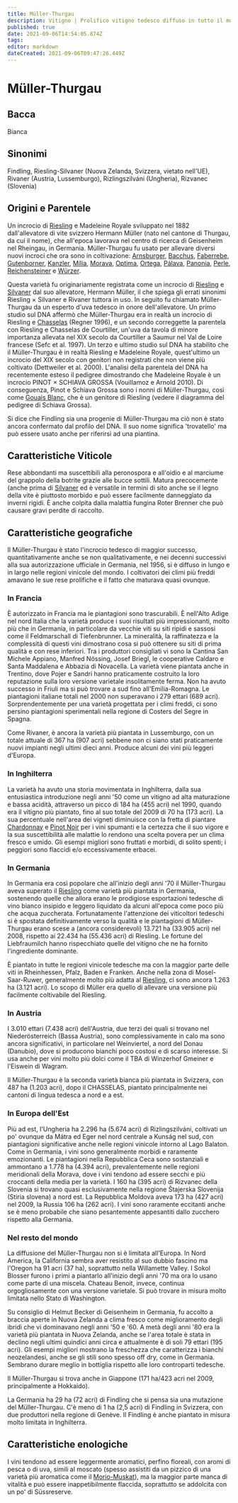 ```yaml
---
title: Müller-Thurgau
description: Vitigno | Prolifico vitigno tedesco diffuso in tutto il mondo che produce bianchi morbidi e semi-aromatici in sovrabbondanza
published: true
date: 2021-09-06T14:54:05.874Z
tags: 
editor: markdown
dateCreated: 2021-09-06T09:47:26.449Z
---
```


# Müller-Thurgau

## Bacca
Bianca

## Sinonimi
Findling, Riesling-Silvaner (Nuova Zelanda, Svizzera, vietato nell'UE), Rivaner (Austria, Lussemburgo), Rizlingszilváni (Ungheria), Rizvanec (Slovenia)

## Origini e Parentele

Un incrocio di [Riesling](/vitigni/bacca-bianca/riesling) e Madeleine Royale sviluppato nel 1882 dall'allevatore di vite svizzero Hermann Müller (nato nel cantone di Thurgau, da cui il nome), che all'epoca lavorava nel centro di ricerca di Geisenheim nel Rheingau, in Germania. Müller-Thurgau fu usato per allevare diversi nuovi incroci che ora sono in coltivazione: [Arnsburger](/vitigni/bacca-bianca/arnsburger), [Bacchus](/vitigni/bacca-bianca/bacchus), [Faberrebe](/vitigni/bacca-bianca/faberrebe), [Gutenborner](/vitigni/bacca-bianca/gutenborner), [Kanzler](/vitigni/bacca-bianca/kanzler), [Mília](/vitigni/bacca-bianca/milia), [Morava](/vitigni/bacca-bianca/morava), [Optima](/vitigni/bacca-bianca/optima), [Ortega](/vitigni/bacca-bianca/ortega), [Pálava](/vitigni/bacca-bianca/palava), [Panonia](/vitigni/bacca-bianca/panonia), [Perle](/vitigni/bacca-bianca/perle), [Reichensteiner](/vitigni/bacca-bianca/reichensteiner) e [Würzer](/vitigni/bacca-bianca/wurzer).

Questa varietà fu originariamente registrata come un incrocio di [Riesling](/vitigni/bacca-bianca/riesling) e [Silvaner](/vitigni/bacca-bianca/silvaner) dal suo allevatore, Hermann Müller, il che spiega gli errati sinonimi Riesling × Silvaner e Rivaner tuttora in uso. In seguito fu chiamato Müller-Thurgau da un esperto d'uva tedesco in onore dell'allevatore. Un primo studio sul DNA affermò che Müller-Thurgau era in realtà un incrocio di Riesling e [Chasselas](/vitigni/bacca-bianca/chasselas) (Regner 1996), e un secondo correggette la parentela con Riesling e Chasselas de Courtiller, un'uva da tavola di minore importanza allevata nel XIX secolo da Courtiller a Saumur nel Val de Loire francese (Sefc et al. 1997). Un terzo e ultimo studio sul DNA ha stabilito che il Müller-Thurgau è in realtà Riesling e Madeleine Royale, quest'ultimo un incrocio del XIX secolo con genitori non registrati che non viene più coltivato (Dettweiler et al. 2000). L'analisi della parentela del DNA ha recentemente esteso il pedigree dimostrando che Madeleine Royale è un incrocio PINOT × SCHIAVA GROSSA (Vouillamoz e Arnold 2010). Di conseguenza, Pinot e Schiava Grossa sono i nonni di Müller-Thurgau, così come [Gouais Blanc](/vitigni/bacca-bianca/gouais-blanc), che è un genitore di Riesling (vedere il diagramma del pedigree di Schiava Grossa).

Si dice che Findling sia una progenie di Müller-Thurgau ma ciò non è stato ancora confermato dal profilo del DNA. Il suo nome significa 'trovatello' ma può essere usato anche per riferirsi ad una piantina.

## Caratteristiche Viticole

Rese abbondanti ma suscettibili alla peronospora e all'oidio e al marciume del grappolo della botrite grazie alle bucce sottili. Matura precocemente (anche prima di [Silvaner](/vitigni/bacca-bianca/silvaner.md) ed è versatile in termini di sito anche se il legno della vite è piuttosto morbido e può essere facilmente danneggiato da inverni rigidi. È anche colpita dalla malattia fungina Roter Brenner che può causare gravi perdite di raccolto.

## Caratteristiche geografiche

Il Müller-Thurgau è stato l'incrocio tedesco di maggior successo, quantitativamente anche se non qualitativamente, e nei decenni successivi alla sua autorizzazione ufficiale in Germania, nel 1956, si è diffuso in lungo e in largo nelle regioni vinicole del mondo. I coltivatori dei climi più freddi amavano le sue rese prolifiche e il fatto che maturava quasi ovunque.

### In Francia

È autorizzato in Francia ma le piantagioni sono trascurabili. È nell'Alto Adige nel nord Italia che la varietà produce i suoi risultati più impressionanti, molto più che in Germania, in particolare da vecchie viti su siti ripidi e sassosi come il Feldmarschall di Tiefenbrunner. La mineralità, la raffinatezza e la complessità di questi vini dimostrano cosa si può ottenere su siti di prima qualità e con rese inferiori. Tra i produttori consigliati vi sono la Cantina San Michele Appiano, Manfred Nössing, Josef Briegl, le cooperative Caldaro e Santa Maddalena e Abbazia di Novacella. La varietà viene piantata anche in Trentino, dove Pojer e Sandri hanno praticamente costruito la loro reputazione sulla loro versione varietale insolitamente ferma. Non ha avuto successo in Friuli ma si può trovare a sud fino all'Emilia-Romagna. Le piantagioni italiane totali nel 2000 non superavano i 279 ettari (689 acri). Sorprendentemente per una varietà progettata per i climi freddi, ci sono persino piantagioni sperimentali nella regione di Costers del Segre in Spagna.

Come Rivaner, è ancora la varietà più piantata in Lussemburgo, con un totale attuale di 367 ha (907 acri) sebbene non ci siano stati praticamente nuovi impianti negli ultimi dieci anni. Produce alcuni dei vini più leggeri d'Europa.

### In Inghilterra

La varietà ha avuto una storia movimentata in Inghilterra, dalla sua entusiastica introduzione negli anni '50 come un vitigno ad alta maturazione e bassa acidità, attraverso un picco di 184 ha (455 acri) nel 1990, quando era il vitigno più piantato, fino al suo totale del 2009 di 70 ha (173 acri). La sua percentuale nell'area dei vigneti diminuisce con la fretta di piantare [Chardonnay](/vitigni/bacca-bianca/chardonnay) e [Pinot Noir](/vitigni/bacca-nera/pinot-noir) per i vini spumanti e la certezza che il suo vigore e la sua suscettibilità alle malattie lo rendono una scelta povera per un clima fresco e umido. Gli esempi migliori sono fruttati e morbidi, di solito spenti; i peggiori sono flaccidi e/o eccessivamente erbacei.

### In Germania

In Germania era così popolare che all'inizio degli anni '70 il Müller-Thurgau aveva superato il [Riesling](/vitigni/bacca-bianca/riesling) come varietà più piantata in Germania, sostenendo quelle che allora erano le prodigiose esportazioni tedesche di vino bianco insipido e leggero liquidato da alcuni all'epoca come poco più che acqua zuccherata. Fortunatamente l'attenzione dei viticoltori tedeschi si è spostata definitivamente verso la qualità e le piantagioni di Müller-Thurgau erano scese a (ancora considerevoli) 13.721 ha (33.905 acri) nel 2008, rispetto ai 22.434 ha (55.436 acri) di Riesling. Le fortune del Liebfraumilch hanno rispecchiato quelle del vitigno che ne ha fornito l'ingrediente dominante.

È piantato in tutte le regioni vinicole tedesche ma con la maggior parte delle viti in Rheinhessen, Pfalz, Baden e Franken. Anche nella zona di Mosel-Saar-Ruwer, generalmente molto più adatta al [Riesling](/vitigni/bacca-bianca/riesling), ci sono ancora 1.263 ha (3.121 acri). Lo scopo di Müller era quello di allevare una versione più facilmente coltivabile del Riesling. 

### In Austria

I 3.010 ettari (7.438 acri) dell'Austria, due terzi dei quali si trovano nel Niederösterreich (Bassa Austria), sono complessivamente in calo ma sono ancora significativi, in particolare nel Weinviertel, a nord del Donau (Danubio), dove si producono bianchi poco costosi e di scarso interesse. Si usa anche per vini molto più dolci come il TBA di Winzerhof Gmeiner e l'Eiswein di Wagram.

Il Müller-Thurgau è la seconda varietà bianca più piantata in Svizzera, con 487 ha (1.203 acri), dopo il CHASSELAS, piantato principalmente nei cantoni di lingua tedesca a nord e a est.

### In Europa dell'Est

Più ad est, l'Ungheria ha 2.296 ha (5.674 acri) di Rizlingszilváni, coltivati un po' ovunque da Mátra ed Eger nel nord centrale a Kunság nel sud, con piantagioni significative anche nelle regioni vinicole intorno al Lago Balaton. Come in Germania, i vini sono generalmente morbidi e raramente emozionanti. Le piantagioni nella Repubblica Ceca sono sostanziali e ammontano a 1.778 ha (4.394 acri), prevalentemente nelle regioni meridionali della Morava, dove i vini tendono ad essere secchi e più croccanti della media per la varietà. I 160 ha (395 acri) di Rizvanec della Slovenia si trovano quasi esclusivamente nella regione Štajerska Slovenija (Stiria slovena) a nord est. La Repubblica Moldova aveva 173 ha (427 acri) nel 2009, la Russia 106 ha (262 acri). I vini sono raramente eccitanti anche se è meno probabile che siano pesantemente appesantiti dallo zucchero rispetto alla Germania.

### Nel resto del mondo

La diffusione del Müller-Thurgau non si è limitata all'Europa. In Nord America, la California sembra aver resistito al suo dubbio fascino ma l'Oregon ha 91 acri (37 ha), soprattutto nella Willamette Valley. I Sokol Blosser furono i primi a piantarlo all'inizio degli anni '70 ma ora lo usano come parte di una miscela. Chateau Benoit, invece, continua orgogliosamente con una versione varietale. Si può trovare in misura molto limitata nello Stato di Washington.

Su consiglio di Helmut Becker di Geisenheim in Germania, fu accolto a braccia aperte in Nuova Zelanda a clima fresco come miglioramento degli ibridi che vi dominavano negli anni '50 e '60. A metà degli anni '80 era la varietà più piantata in Nuova Zelanda, anche se l'area totale è stata in declino negli ultimi quindici anni circa e attualmente è di soli 79 ettari (195 acri). Gli esempi migliori mostrano la freschezza che caratterizza i bianchi neozelandesi, anche se gli stili sono spesso off dry, come in Germania. Sembrano durare meglio in bottiglia rispetto alle loro controparti tedesche.

Il Müller-Thurgau si trova anche in Giappone (171 ha/423 acri nel 2009, principalmente a Hokkaido).

La Germania ha 29 ha (72 acri) di Findling che si pensa sia una mutazione del Müller-Thurgau. C'è meno di 1 ha (2,5 acri) di Findling in Svizzera, con due produttori nella regione di Genève. Il Findling è anche piantato in misura molto limitata in Inghilterra.

## Caratteristiche enologiche
I vini tendono ad essere leggermente aromatici, perfino floreali, con aromi di pesca o di uva, simili al moscato (spesso assistiti da un pizzico di una varietà più aromatica come il [Morio-Muskat](/vitigni/bacca-bianca/morio-muskat)), ma la maggior parte manca di vitalità e può essere inappetibilmente flaccida, soprattutto se addolcita con un po' di Süssreserve.